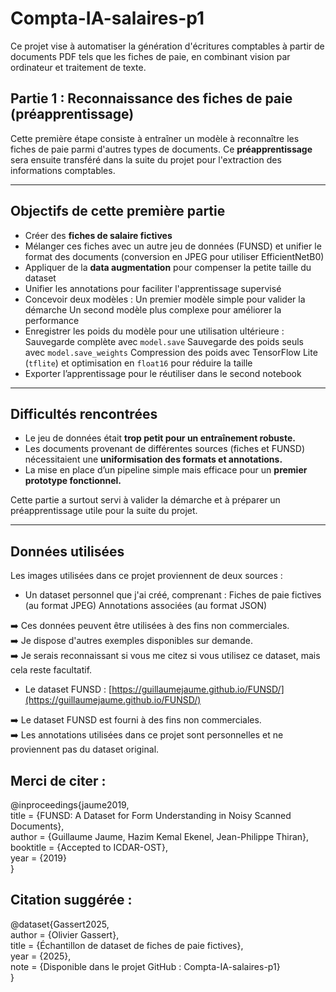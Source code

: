 # Compta-IA-salaires-p1

Ce projet vise à automatiser la génération d'écritures comptables à partir de documents PDF tels que les fiches de paie, en combinant vision par ordinateur et traitement de texte.

## Partie 1 : Reconnaissance des fiches de paie (préapprentissage)

Cette première étape consiste à entraîner un modèle à reconnaître les fiches de paie parmi d'autres types de documents. Ce **préapprentissage** sera ensuite transféré dans la suite du projet pour l'extraction des informations comptables.

---

##  Objectifs de cette première partie

-  Créer des **fiches de salaire fictives**
-  Mélanger ces fiches avec un autre jeu de données (FUNSD) et unifier le format des documents (conversion en JPEG pour utiliser EfficientNetB0)
-  Appliquer de la **data augmentation** pour compenser la petite taille du dataset
-  Unifier les annotations pour faciliter l'apprentissage supervisé
-  Concevoir deux modèles :
	Un premier modèle simple pour valider la démarche
	Un second modèle plus complexe pour améliorer la performance
-  Enregistrer les poids du modèle pour une utilisation ultérieure :
	Sauvegarde complète avec `model.save`
	Sauvegarde des poids seuls avec `model.save_weights`
	Compression des poids avec TensorFlow Lite (`tflite`) et optimisation en `float16` pour réduire la taille
-  Exporter l’apprentissage pour le réutiliser dans le second notebook

---

## Difficultés rencontrées

-  Le jeu de données était **trop petit pour un entraînement robuste.**
-  Les documents provenant de différentes sources (fiches et FUNSD) nécessitaient une **uniformisation des formats et annotations.**
-  La mise en place d’un pipeline simple mais efficace pour un **premier prototype fonctionnel.**

Cette partie a surtout servi à valider la démarche et à préparer un préapprentissage utile pour la suite du projet.

---

##  Données utilisées

Les images utilisées dans ce projet proviennent de deux sources :

-  Un dataset personnel que j'ai créé, comprenant :
	Fiches de paie fictives (au format JPEG)
	Annotations associées (au format JSON)

➡️ Ces données peuvent être utilisées à des fins non commerciales.  
➡️ Je dispose d'autres exemples disponibles sur demande.  
➡️ Je serais reconnaissant si vous me citez si vous utilisez ce dataset, mais cela reste facultatif.

-  Le dataset FUNSD : [https://guillaumejaume.github.io/FUNSD/](https://guillaumejaume.github.io/FUNSD/)

➡️ Le dataset FUNSD est fourni à des fins non commerciales.  
➡️ Les annotations utilisées dans ce projet sont personnelles et ne proviennent pas du dataset original.

##  Merci de citer :

@inproceedings{jaume2019,  
    title = {FUNSD: A Dataset for Form Understanding in Noisy Scanned Documents},  
    author = {Guillaume Jaume, Hazim Kemal Ekenel, Jean-Philippe Thiran},  
    booktitle = {Accepted to ICDAR-OST},  
    year = {2019}  
}

##  Citation suggérée :

@dataset{Gassert2025,  
    author = {Olivier Gassert},  
    title = {Échantillon de dataset de fiches de paie fictives},  
    year = {2025},  
    note = {Disponible dans le projet GitHub : Compta-IA-salaires-p1}  
}


